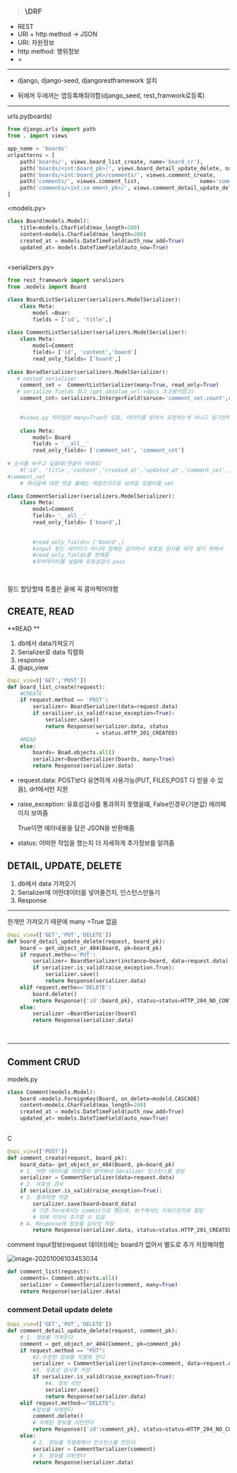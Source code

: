 > ### \DRF 

- REST
- URI + http method -> JSON
- URI:  자원정보
- http method: 행위정보
- =

---

- django, django-seed, djangorestframework 설치

- 뒤에꺼 두에꺼는  앱등록해줘야함(django_seed, rest_framwork로등록)

---

urls.py(boards)

```python
from django.urls import path
from . import views

app_name = 'boards'
urlpatterns = [
    path('boards/', views.board_list_create, name='board_cr'),
    path('boards/<int:board_pk>/', views.board_detail_update_delete, name='board_rud')
    path('boards/<int:board_pk>/comments/', viewes.comment_create, 		             name='comment_create'),
   	path('comments/', viewes.comment_list, 		             name='comment_list'),
	path('comments/<int:co mment_pk>/', views.comment_detail_update_delete, name='comment_rud'),
]
```





<models.py>

```python
class Board(models.Model):
	title=models.CharField(max_length=200)
	content=models.CharField(max_length=200)
    created_at = models.DateTimeField(auth_now_add=True)
    updated_at= models.DateTimeField(auto_now=True)
    
```



<serializers.py>

```python
from rest_framework import seralizers
from .models import Board

class BoardListSerializer(serializers.ModelSerializer):
    class Meta:
        model =Boar:
        fields = ['id', 'title',]
        
class CommentListSerializer(serializers.ModelSerializer):
    class Meta:
        model=Comment
        fields= ['id', 'content','board']
        read_only_fields= ['board',]
        
class BoradSerializer(serializers.ModelSerializer):
   # nested serializer
    comment_set =  CommentListSerializer(many=True, read_only=True) 
   # serialize fields 참고 (get_absolue_url->docs 초코몽키참고)
    comment_cnt= serializers.IntergerField(soruce='comment_set.count',read_only=True)

    
    #views.py 차이점은 many=True만 있음, 데이터를 받아서 요청하는게 아니고 읽기만하는거라서
    
    class Meta:
        model= Board
        fields = '__all__'
        read_only_fields= ['comment_set', 'comment_cnt']
        
# 순서를 바꾸고 싶을떄(댓글이 아래로)
	#['id', 'title','content','created_at','updated_at','comment_set',]
#comment_set
	# 게시글에 대한 댓글 볼때는 역참조이므로 보여질 모델이름_set

class CommentSerializer(serializers.ModelSerializer):
    class Meta:
        model=Comment
        fields= '__all__'
        read_only_fields= ['board',]
        
        
        #read_only_fields= ['board',]
        #input 받는 데이터가 아니라 정해둔 값이라서 유효성 검사를 하지 않기 위해서
        #read_only_fields를 정해줌
        #외부데이터를 넣을떄 유효성검사 pass

        
```

필드 할당할때 튜플은 끝에 꼭 콤마찍어야함

## CREATE, READ

**READ **

1. db에서 data가져오기
2. Serializer로 data 직렬화
3. response
4. @api_view

```python
@api_view(['GET','POST'])
def board_list_create(request):
	#CREATE
    if request.method == 'POST':
		serializer= BoardSerializer(data=request.data)
        if serailizer.is_valid(raise_exception=True):
            serializer.save()
            return Response(serializer.data, status 
                            = status.HTTP_201_CREATED)
    #READ
    else:
        boards= Boad.objects.all()
        serializer=BoardSerializer(boards, many=True)
        return Response(serializer.data)
```

- request.data: POST보다 유연하게 사용가능(PUT, FILES,POST 다 받을 수 있음), drf에서만 지원

- raise_exception: 유효성검사를 통과하지 못했을떄, False인경우(기본값) 에러페이지 보여줌

  True이면 에러내용을 담은 JSON을 반환해줌

- status: 어떠한 작업을 했는지 더 자세하게 추가정보를 알려줌

## DETAIL, UPDATE, DELETE

1. db에서 data 가져오기
2. Serializer에 어떤데이터를 넣어줄건지, 인스턴스만들기
3. Response

---

한개만 가져오기 때문에 many =True 없음



```python
@api_view(['GET','PUT','DELETE'])
def board_detail_update_delete(request, board_pk):
	board = get_object_or_404(Board, pk=board_pk)
    if request.metho=='PUT':
        serializer= BoardSerializer(instance=board, data=request.data)
        if serializer.is_valid(raise_exception.True):
            serializer.save()
            return Response(serializer.data)
    elif request.metho=='DELETE':
        board.delete()
        return Response({'id':board_pk}, status=status=HTTP_204_NO_CONTENT)
    else:
		serializer =BoardSeriaizer(board)
        return Response(serializer.data)
    
        
```



---

## Comment CRUD

models.py

```python
class Comment(models.Model):
    board =models.ForeignKey(Board, on_delete=modeld.CASCADE)
	content=models.CharField(max_length=200)
    created_at = models.DateTimeField(auth_now_add=True)
    updated_at= models.DateTimeField(auto_now=True)
    
```

C

```python
@api_view(['POST'])
def comment_create(request, board_pk):
    board_data= get_object_or_404(Board, pk=board_pk)
    # 1. 어떤 데이터를 저자할지 받아와서 Seralizer 인스턴스를 생성
    serializer = CommentSerializer(data=request.data)
    # 2. 유효성 검사
    if serializer.is_valid(raise_exception=True):
    # 3. 통과하면 저장
    	serializer.save(board=board_data) 
        # 기존 form에서는 commit으로 했는데, drf에서는 키워드인자로 할당
        # 뒤에 이어서 추가할 수 있음
    # 4. Response에 정보를 담아섯 저장
    	return Response(serializer.data, status=status.HTTP_201_CREATED)
```



comment input정보(request 데이터)에는 board가 없어서 별도로 추가 저장해야함



![image-20201006103453034](C:\Users\OFFICE\AppData\Roaming\Typora\typora-user-images\image-20201006103453034.png)

```python
def comment_list(request):
	comments= Comment.objects.all()
    serializer = CommentSerializer(comment, many=True)
    return Response(serializer.data)
```



### comment  Detail update delete

```python
@api_view(['GET','PUT','DELETE'])
def comment_detail_update_delete(request, comment_pk):
    # 1. 정보를 가져온다
    comment = get_object_or_404(Comment, pk=comment_pk)
    if request.method == "PUT":
        #2.수정한 정보를 직렬화 한다
        serializer = CommentSerializer(instance=comment, data=request.data)
        #3. 유효성 검사후 저장
        if serializer.is_valid(raise_exception=True):
        	#4. 정보 리턴
            serializer.save()
            return Response(serializer.data)
   	elif request.method=="DELETE":
        #정보를 삭제한다
        comment.delete()
        # 삭제된 정보를 리턴한다
        return Response({'id':comment_pk}, status=status=HTTP_204_NO_CONTENT)
    else:
        # 2. 정보를 직렬화해서 인스턴스를 만든다
        serializer = CommentSerializer(comment)
        # 3. 정보를 리턴한다
        return Response(serializer.data)
        
```

